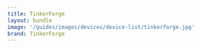 ```yaml
---
title: TinkerForge
layout: bundle
image: '/guides/images/devices/device-list/tinkerforge.jpg'
brand: TinkerForge
---
```

